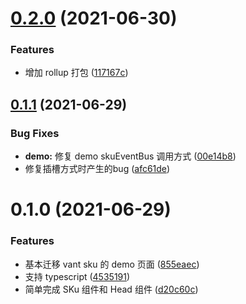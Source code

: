 # [0.2.0](https://github.com/edram/vant-next-sku/compare/v0.1.1...v0.2.0) (2021-06-30)


### Features

* 增加 rollup 打包 ([117167c](https://github.com/edram/vant-next-sku/commit/117167c9db7faecacfa103d2f27d7c7eb39aaba3))

## [0.1.1](https://github.com/edram/vant-next-sku/compare/v0.1.0...v0.1.1) (2021-06-29)


### Bug Fixes

* **demo:** 修复 demo skuEventBus 调用方式 ([00e14b8](https://github.com/edram/vant-next-sku/commit/00e14b8e9e0a618b6b541286fb72b5f48255e997))
* 修复插槽方式时产生的bug ([afc61de](https://github.com/edram/vant-next-sku/commit/afc61de443d36e8723bb6c4702f815f1fceaeb03))

# 0.1.0 (2021-06-29)


### Features

* 基本迁移 vant sku 的 demo 页面 ([855eaec](https://github.com/edram/vant-next-sku/commit/855eaec348a09b3adb0de1421b45d1f081012049))
* 支持 typescript ([4535191](https://github.com/edram/vant-next-sku/commit/45351913d8d2870fae61b984c9e7c75c4cf60e37))
* 简单完成 SKu 组件和 Head 组件 ([d20c60c](https://github.com/edram/vant-next-sku/commit/d20c60cb50c9c6aca10497f15f4374fcb3219d66))

